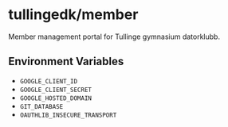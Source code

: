 # tullingedk/member

Member management portal for Tullinge gymnasium datorklubb.

## Environment Variables

- `GOOGLE_CLIENT_ID`
- `GOOGLE_CLIENT_SECRET`
- `GOOGLE_HOSTED_DOMAIN`
- `GIT_DATABASE`
- `OAUTHLIB_INSECURE_TRANSPORT`
